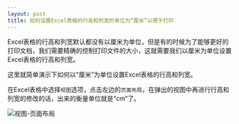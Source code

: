 ```yaml
---
layout: post
title: 如何设置Excel表格的行高和列宽的单位为“厘米”以便于打印
---
```


Excel表格的行高和列宽默认都没有以厘米为单位，但是有的时候为了能够更好的打印文档，我们需要精确的控制打印文件的大小，这就需要我们以厘米为单位设置Excel表格的行高和列宽。

<!--more-->

这里就简单演示下如何以“厘米”为单位设置Excel表格的行高和列宽。

在Excel表格中选择`视图`选项，点击左边的`页面布局`，在弹出的视图中再进行行高和列宽的修改的话，出来的衡量单位就是“cm”了。

![视图-页面布局](https://github.com/zhenyangleo/zhenyangleo.github.io/blob/master/post-image/20170309-%E9%80%89%E6%8B%A9%E9%A1%B5%E9%9D%A2%E5%B8%83%E5%B1%80.png)
